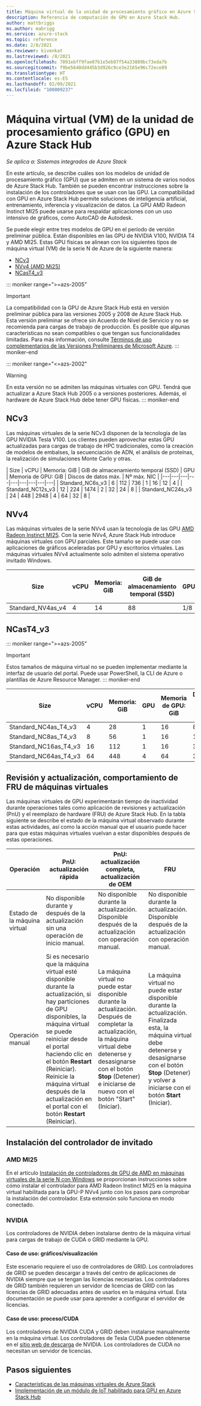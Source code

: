 ```yaml
---
title: Máquina virtual de la unidad de procesamiento gráfico en Azure Stack Hub
description: Referencia de computación de GPU en Azure Stack Hub.
author: mattbriggs
ms.author: mabrigg
ms.service: azure-stack
ms.topic: reference
ms.date: 2/8/2021
ms.reviewer: kivenkat
ms.lastreviewed: /8/2021
ms.openlocfilehash: 7091ebff9fae07b1e5eb97f54a33889bc73eda7b
ms.sourcegitcommit: f9be5640dd445b3d926c9ce3e2165e96c72ece89
ms.translationtype: HT
ms.contentlocale: es-ES
ms.lasthandoff: 02/09/2021
ms.locfileid: "100009237"
---
```

# <a name="graphics-processing-unit-gpu-virtual-machine-vm-on-azure-stack-hub"></a>Máquina virtual (VM) de la unidad de procesamiento gráfico (GPU) en Azure Stack Hub

*Se aplica a: Sistemas integrados de Azure Stack*

En este artículo, se describe cuáles son los modelos de unidad de procesamiento gráfico (GPU) que se admiten en un sistema de varios nodos de Azure Stack Hub. También se pueden encontrar instrucciones sobre la instalación de los controladores que se usan con las GPU. La compatibilidad con GPU en Azure Stack Hub permite soluciones de inteligencia artificial, entrenamiento, inferencia y visualización de datos. La GPU AMD Radeon Instinct MI25 puede usarse para respaldar aplicaciones con un uso intensivo de gráficos, como AutoCAD de Autodesk.

Se puede elegir entre tres modelos de GPU en el período de versión preliminar pública. Están disponibles en las GPU de NVIDIA V100, NVIDIA T4 y AMD MI25. Estas GPU físicas se alinean con los siguientes tipos de máquina virtual (VM) de la serie N de Azure de la siguiente manera:
- [NCv3](/azure/virtual-machines/ncv3-series)
- [NVv4 (AMD Mi25)](/azure/virtual-machines/nvv4-series)
- [NCasT4_v3](/azure/virtual-machines/nct4-v3-series)

::: moniker range=">=azs-2005"
> [!IMPORTANT]  
> La compatibilidad con la GPU de Azure Stack Hub está en versión preliminar pública para las versiones 2005 y 2008 de Azure Stack Hub.  
> Esta versión preliminar se ofrece sin Acuerdo de Nivel de Servicio y no se recomienda para cargas de trabajo de producción. Es posible que algunas características no sean compatibles o que tengan sus funcionalidades limitadas.
> Para más información, consulte [Términos de uso complementarios de las Versiones Preliminares de Microsoft Azure](https://azure.microsoft.com/support/legal/preview-supplemental-terms/).
::: moniker-end

::: moniker range="<=azs-2002"
> [!WARNING]  
> En esta versión no se admiten las máquinas virtuales con GPU. Tendrá que actualizar a Azure Stack Hub 2005 o a versiones posteriores. Además, el hardware de Azure Stack Hub debe tener GPU físicas.
::: moniker-end
## <a name="ncv3"></a>NCv3

Las máquinas virtuales de la serie NCv3 disponen de la tecnología de las GPU NVIDIA Tesla V100. Los clientes pueden aprovechar estas GPU actualizadas para cargas de trabajo de HPC tradicionales, como la creación de modelos de embalses, la secuenciación de ADN, el análisis de proteínas, la realización de simulaciones Monte Carlo y otras. 

| Size | vCPU | Memoria: GiB | GiB de almacenamiento temporal (SSD) | GPU | Memoria de GPU: GiB | Discos de datos máx. | Nº máx. NIC |
|---|---|---|---|---|---|---|---|---|
| Standard_NC6s_v3    | 6  | 112 | 736  | 1 | 16 | 12 | 4 |
| Standard_NC12s_v3   | 12 | 224 | 1474 | 2 | 32 | 24 | 8 |
| Standard_NC24s_v3   | 24 | 448 | 2948 | 4 | 64 | 32 | 8 |

## <a name="nvv4"></a>NVv4

Las máquinas virtuales de la serie NVv4 usan la tecnología de las GPU [AMD Radeon Instinct MI25](https://www.amd.com/en/products/professional-graphics/instinct-MI25). Con la serie NVv4, Azure Stack Hub introduce máquinas virtuales con GPU parciales. Este tamaño se puede usar con aplicaciones de gráficos aceleradas por GPU y escritorios virtuales. Las máquinas virtuales NVv4 actualmente solo admiten el sistema operativo invitado Windows. 

| Size | vCPU | Memoria: GiB | GiB de almacenamiento temporal (SSD) | GPU | Memoria de GPU: GiB | Discos de datos máx. | Nº máx. NIC | 
| --- | --- | --- | --- | --- | --- | --- | --- |   
| Standard_NV4as_v4 |4 |14 |88 | 1/8 | 2 | 4 | 2 | 

## <a name="ncast4_v3"></a>NCasT4_v3

::: moniker range=">=azs-2005"
> [!IMPORTANT]
> Estos tamaños de máquina virtual no se pueden implementar mediante la interfaz de usuario del portal. Puede usar PowerShell, la CLI de Azure o plantillas de Azure Resource Manager.
::: moniker-end

| Size | vCPU | Memoria: GiB | GPU | Memoria de GPU: GiB | Discos de datos máx. | Nº máx. NIC | 
| --- | --- | --- | --- | --- | --- | --- |
| Standard_NC4as_T4_v3 |4 |28 | 1 | 16 | 8 | 4 | 
| Standard_NC8as_T4_v3 |8 |56 | 1 | 16 | 16 | 8 | 
| Standard_NC16as_T4_v3 |16 |112 | 1 | 16 | 32 | 8 | 
| Standard_NC64as_T4_v3 |64 |448 | 4 | 64 | 32 | 8 |

## <a name="patch-and-update-fru-behavior-of-vms"></a>Revisión y actualización, comportamiento de FRU de máquinas virtuales 

Las máquinas virtuales de GPU experimentarán tiempo de inactividad durante operaciones tales como aplicación de revisiones y actualización (PnU) y el reemplazo de hardware (FRU) de Azure Stack Hub. En la tabla siguiente se describe el estado de la máquina virtual observado durante estas actividades, así como la acción manual que el usuario puede hacer para que estas máquinas virtuales vuelvan a estar disponibles después de estas operaciones. 

| Operación | PnU: actualización rápida | PnU: actualización completa, actualización de OEM | FRU | 
| --- | --- | --- | --- | 
| Estado de la máquina virtual  | No disponible durante y después de la actualización sin una operación de inicio manual. | No disponible durante la actualización. Disponible después de la actualización con operación manual. | No disponible durante la actualización. Disponible después de la actualización con operación manual.| 
| Operación manual | Si es necesario que la máquina virtual esté disponible durante la actualización, si hay particiones de GPU disponibles, la máquina virtual se puede reiniciar desde el portal haciendo clic en el botón **Restart** (Reiniciar). Reinicie la máquina virtual después de la actualización en el portal con el botón **Restart** (Reiniciar). | La máquina virtual no puede estar disponible durante la actualización. Después de completar la actualización, la máquina virtual debe detenerse y desasignarse con el botón **Stop** (Detener) e iniciarse de nuevo con el botón "Start" (Iniciar). | La máquina virtual no puede estar disponible durante la actualización. Finalizada esta, la máquina virtual debe detenerse y desasignarse con el botón **Stop** (Detener) y volver a iniciarse con el botón **Start** (Iniciar).| 

## <a name="guest-driver-installation"></a>Instalación del controlador de invitado

### <a name="amd-mi25"></a>AMD MI25

En el artículo [Instalación de controladores de GPU de AMD en máquinas virtuales de la serie N con Windows](/azure/virtual-machines/windows/n-series-amd-driver-setup) se proporcionan instrucciones sobre cómo instalar el controlador para AMD Radeon Instinct MI25 en la máquina virtual habilitada para la GPU-P NVv4 junto con los pasos para comprobar la instalación del controlador. Esta extensión solo funciona en modo conectado.

### <a name="nvidia"></a>NVIDIA

Los controladores de NVIDIA deben instalarse dentro de la máquina virtual para cargas de trabajo de CUDA o GRID mediante la GPU.

#### <a name="use-case-graphicsvisualization"></a>Caso de uso: gráficos/visualización

Este escenario requiere el uso de controladores de GRID. Los controladores de GRID se pueden descargar a través del centro de aplicaciones de NVIDIA siempre que se tengan las licencias necesarias. Los controladores de GRID también requieren un servidor de licencias de GRID con las licencias de GRID adecuadas antes de usarlos en la máquina virtual. Esta documentación se puede usar para aprender a configurar el servidor de licencias.

#### <a name="use-case-computecuda"></a>Caso de uso: proceso/CUDA

Los controladores de NVIDIA CUDA y GRID deben instalarse manualmente en la máquina virtual. Los controladores de Tesla CUDA pueden obtenerse en el [sitio web de descarga](https://www.nvidia.com/Download/index.aspx) de NVIDIA. Los controladores de CUDA no necesitan un servidor de licencias.

## <a name="next-steps"></a>Pasos siguientes

- [Características de las máquinas virtuales de Azure Stack](azure-stack-vm-considerations.md)  
- [Implementación de un módulo de IoT habilitado para GPU en Azure Stack Hub](gpu-deploy-sample-module.md)
